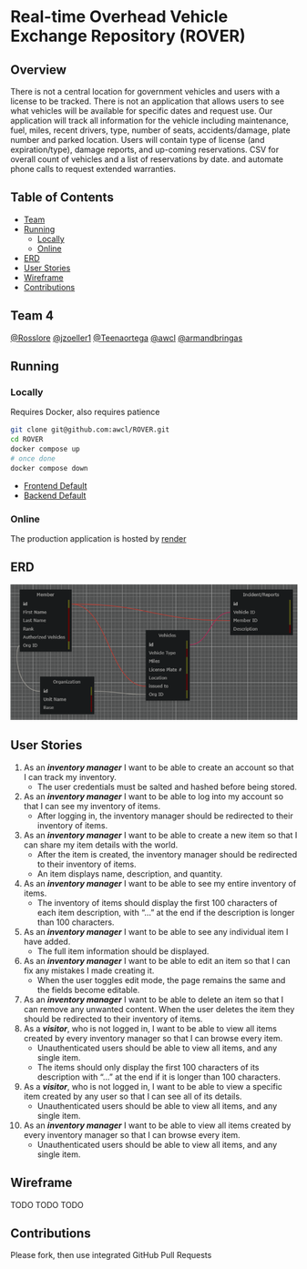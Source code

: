 # Real-time Overhead Vehicle Exchange Repository (ROVER)
## Overview
There is not a central location for government vehicles and users with a license to be tracked.  There is not an application that allows users to see what vehicles will be available for specific dates and request use.  Our application will track all information for the vehicle including maintenance, fuel, miles, recent drivers, type, number of seats, accidents/damage, plate number and parked location.  Users will contain type of license (and expiration/type), damage reports, and up-coming reservations.  CSV for overall count of vehicles and a list of reservations by date. and automate phone calls to request extended warranties.
## Table of Contents
- [Team](#team-4)
- [Running](#running)
  * [Locally](#locally)
  * [Online](#online)
- [ERD](#erd)
- [User Stories](#user-stories)
- [Wireframe](#wireframe)
- [Contributions](#contributions)
## Team 4
[@Rosslore](https://github.com/Rosslore) [@jzoeller1](https://github.com/jzoeller1) [@Teenaortega](https://github.com/Teenaortega) [@awcl](https://github.com/awcl) [@armandbringas](https://github.com/armandbringas)
## Running
### Locally
  Requires Docker, also requires patience
```bash
git clone git@github.com:awcl/ROVER.git
cd ROVER
docker compose up
# once done
docker compose down
```
* [Frontend Default](http://localhost:3000/)
* [Backend Default](https://localhost:8080/)
### Online
The production application is hosted by [render](https://render.com/)
## ERD
![ERD](https://github.com/awcl/ROVER/blob/main/blueprint/ERD.png?raw=true)
## User Stories
1. As an ***inventory manager*** I want to be able to create an account so that I can track my inventory.
    - The user credentials must be salted and hashed before being stored.
2. As an ***inventory manager*** I want to be able to log into my account so that I can see my inventory of items.
    - After logging in, the inventory manager should be redirected to their inventory of items.
3. As an ***inventory manager*** I want to be able to create a new item so that I can share my item details with the world.
    - After the item is created, the inventory manager should be redirected to their inventory of items.
    - An item displays name, description, and quantity.
4. As an ***inventory manager*** I want to be able to see my entire inventory of items.
    - The inventory of items should display the first 100 characters of each item description, with “...” at the end if the description is longer than 100 characters.
5. As an ***inventory manager*** I want to be able to see any individual item I have added.
    - The full item information should be displayed.
6. As an ***inventory manager*** I want to be able to edit an item so that I can fix any mistakes I made creating it.
    - When the user toggles edit mode, the page remains the same and the fields become editable.
7. As an ***inventory manager*** I want to be able to delete an item so that I can remove any unwanted content.
When the user deletes the item they should be redirected to their inventory of items.
8. As a ***visitor***, who is not logged in, I want to be able to view all items created by every inventory manager so that I can browse every item.
    - Unauthenticated users should be able to view all items, and any single item.
    - The items should only display the first 100 characters of its description with “...” at the end if it is longer than 100 characters.
9. As a ***visitor***, who is not logged in, I want to be able to view a specific item created by any user so that I can see all of its details.
   - Unauthenticated users should be able to view all items, and any single item.
10. As an ***inventory manager*** I want to be able to view all items created by every inventory manager so that I can browse every item.
    - Unauthenticated users should be able to view all items, and any single item.
## Wireframe
TODO TODO TODO
## Contributions
Please fork, then use integrated GitHub Pull Requests
